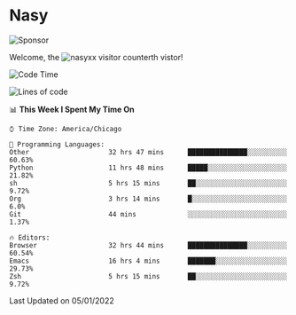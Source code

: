 # Nasy

<!--
<p align="center">
<img height="200" src="https://github-readme-stats.vercel.app/api?username=nasyxx&count_private=true&show_icons=true&theme=dracula&include_all_commits=true"/>
<img height="200" src="https://github-readme-stats.vercel.app/api/top-langs/?username=nasyxx&theme=dracula&hide=html,jupyter+notebook&count_private=true&show_icons=true"/>
</p>

  
----------------
-->

![Sponsor](https://img.shields.io/static/v1.svg?label=Sponsor&message=%E2%9D%A4&logo=GitHub&style=flat&color=pink)
 
Welcome, the ![nasyxx visitor counter](https://count.getloli.com/get/@nasyxx?theme=rule34)th vistor!
 
<!--START_SECTION:waka-->
![Code Time](http://img.shields.io/badge/Code%20Time-1%2C691%20hrs%2034%20mins-blue)

![Lines of code](https://img.shields.io/badge/From%20Hello%20World%20I%27ve%20Written-5%20Million%20lines%20of%20code-blue)

📊 **This Week I Spent My Time On** 

```text
⌚︎ Time Zone: America/Chicago

💬 Programming Languages: 
Other                    32 hrs 47 mins      ███████████████░░░░░░░░░░   60.63% 
Python                   11 hrs 48 mins      █████░░░░░░░░░░░░░░░░░░░░   21.82% 
sh                       5 hrs 15 mins       ██░░░░░░░░░░░░░░░░░░░░░░░   9.72% 
Org                      3 hrs 14 mins       █░░░░░░░░░░░░░░░░░░░░░░░░   6.0% 
Git                      44 mins             ░░░░░░░░░░░░░░░░░░░░░░░░░   1.37%

🔥 Editors: 
Browser                  32 hrs 44 mins      ███████████████░░░░░░░░░░   60.54% 
Emacs                    16 hrs 4 mins       ███████░░░░░░░░░░░░░░░░░░   29.73% 
Zsh                      5 hrs 15 mins       ██░░░░░░░░░░░░░░░░░░░░░░░   9.72%

```


 Last Updated on 05/01/2022
<!--END_SECTION:waka-->

<!-- ![visitors](https://visitor-badge.laobi.icu/badge?page_id=nasyxx.nasyxx) -->
